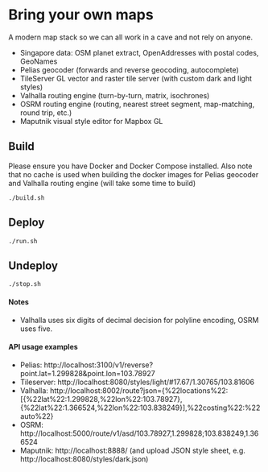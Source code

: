 # Bring your own maps

A modern map stack so we can all work in a cave and not rely on anyone.
- Singapore data: OSM planet extract, OpenAddresses with postal codes, GeoNames
- Pelias geocoder (forwards and reverse geocoding, autocomplete)
- TileServer GL vector and raster tile server (with custom dark and light styles)
- Valhalla routing engine (turn-by-turn, matrix, isochrones)
- OSRM routing engine (routing, nearest street segment, map-matching, round trip, etc.)
- Maputnik visual style editor for Mapbox GL

## Build

Please ensure you have Docker and Docker Compose installed. Also note that no cache is used when building the docker images for Pelias geocoder and Valhalla routing engine (will take some time to build)

`./build.sh`

## Deploy

`./run.sh`

## Undeploy

`./stop.sh`

#### Notes
- Valhalla uses six digits of decimal decision for polyline encoding, OSRM uses five.

#### API usage examples
- Pelias: http://localhost:3100/v1/reverse?point.lat=1.299828&point.lon=103.78927
- Tileserver: http://localhost:8080/styles/light/#17.67/1.30765/103.81606
- Valhalla: http://localhost:8002/route?json={%22locations%22:[{%22lat%22:1.299828,%22lon%22:103.78927},{%22lat%22:1.366524,%22lon%22:103.838249}],%22costing%22:%22auto%22}
- OSRM: http://localhost:5000/route/v1/asd/103.78927,1.299828;103.838249,1.366524
- Maputnik: http://localhost:8888/ (and upload JSON style sheet, e.g. http://localhost:8080/styles/dark.json)
